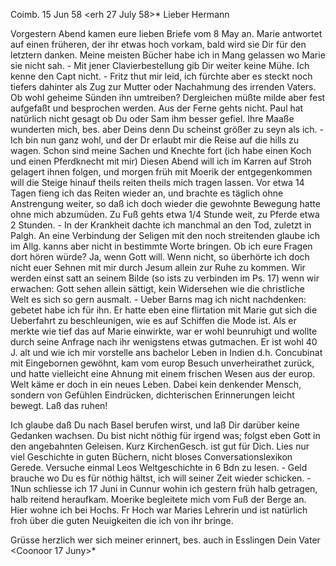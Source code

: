  Coimb. 15 Jun 58
 <erh 27 July 58>*
Lieber Hermann

Vorgestern Abend kamen eure lieben Briefe vom 8 May an. Marie antwortet auf einen früheren, der ihr etwas hoch vorkam, bald wird sie Dir für den letztern danken. Meine meisten Bücher habe ich in Mang gelassen wo Marie sie nicht sah. - Mit jener Clavierbestellung gib Dir weiter keine Mühe. Ich kenne den Capt nicht. - Fritz thut mir leid, ich fürchte aber es steckt noch tiefers dahinter als Zug zur Mutter oder Nachahmung des irrenden Vaters. Ob wohl geheime Sünden ihn umtreiben? Dergleichen müßte milde aber fest aufgefaßt und besprochen werden. Aus der Ferne gehts nicht. Paul hat natürlich nicht gesagt ob Du oder Sam ihm besser gefiel. Ihre Maaße wunderten mich, bes. aber Deins denn Du scheinst größer zu seyn als ich. - 
Ich bin nun ganz wohl, und der Dr erlaubt mir die Reise auf die hills zu wagen. Schon sind meine Sachen und Knechte fort (ich habe einen Koch und einen Pferdknecht mit mir) Diesen Abend will ich im Karren auf Stroh gelagert ihnen folgen, und morgen früh mit Moerik der entgegenkommen will die Steige hinauf theils reiten theils mich tragen lassen. Vor etwa 14 Tagen fieng ich das Reiten wieder an, und brachte es täglich ohne Anstrengung weiter, so daß ich doch wieder die gewohnte Bewegung hatte ohne mich abzumüden. Zu Fuß gehts etwa 1/4 Stunde weit, zu Pferde etwa 2 Stunden. - In der Krankheit dachte ich manchmal an den Tod, zuletzt in Palgh. An eine Verbindung der Seligen mit den noch streitenden glaube ich im Allg. kanns aber nicht in bestimmte Worte bringen. Ob ich eure Fragen dort hören würde? Ja, wenn Gott will. Wenn nicht, so überhörte ich doch nicht euer Sehnen mit mir durch Jesum allein zur Ruhe zu kommen. Wir werden einst satt an seinem Bilde (so ists zu verbinden im Ps. 17) wenn wir erwachen: Gott sehen allein sättigt, kein Widersehen wie die christliche Welt es sich so gern ausmalt. - Ueber Barns mag ich nicht nachdenken: gebetet habe ich für ihn. Er hatte eben eine flirtation mit Marie gut sich die Ueberfahrt zu beschleunigen, wie es auf Schiffen die Mode ist. Als er merkte wie tief das auf Marie einwirkte, war er wohl beunruhigt und wollte durch seine Anfrage nach ihr wenigstens etwas gutmachen. Er ist wohl 40 J. alt und wie ich mir vorstelle ans bachelor Leben in Indien d.h. Concubinat mit Eingebornen gewöhnt, kam vom europ Besuch unverheirathet zurück, und hatte vielleicht eine Ahnung mit einem frischen Wesen aus der europ. Welt käme er doch in ein neues Leben. Dabei kein denkender Mensch, sondern von Gefühlen Eindrücken, dichterischen Erinnerungen leicht bewegt. Laß das ruhen!

Ich glaube daß Du nach Basel berufen wirst, und laß Dir darüber keine Gedanken wachsen. Du bist nicht nöthig für irgend was; folgst eben Gott in den angebahnten Geleisen. Kurz KirchenGesch. ist gut für Dich. Lies nur viel Geschichte in guten Büchern, nicht bloses Conversationslexikon Gerede. Versuche einmal Leos Weltgeschichte in 6 Bdn zu lesen. - Geld brauche wo Du es für nöthig hältst, ich will seiner Zeit wieder schicken. - 1Nun schliesse ich 17 Juni in Cunnur wohin ich gestern früh halb getragen, halb reitend heraufkam. Moerike begleitete mich vom Fuß der Berge an. Hier wohne ich bei Hochs. Fr Hoch war Maries Lehrerin und ist natürlich froh über die guten Neuigkeiten die ich von ihr bringe.

Grüsse herzlich wer sich meiner erinnert, bes. auch in Esslingen  Dein Vater
<Coonoor 17 Juny>*

